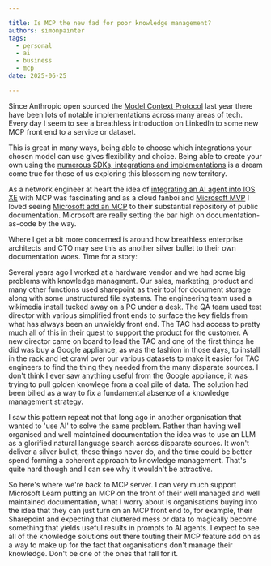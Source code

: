 ```yaml
---

title: Is MCP the new fad for poor knowledge management?
authors: simonpainter
tags:
  - personal
  - ai
  - business
  - mcp
date: 2025-06-25

---
```


Since Anthropic open sourced the [Model Context Protocol](https://www.anthropic.com/news/model-context-protocol) last year there have been lots of notable implementations across many areas of tech. Every day I seem to see a breathless introduction on LinkedIn to some new MCP front end to a service or dataset.
<!-- truncate -->
This is great in many ways, being able to choose which integrations your chosen model can use gives flexibility and choice. Being able to create your own using the [numerous SDKs, integrations and implementations](https://github.com/modelcontextprotocol) is a dream come true for those of us exploring this blossoming new territory.

As a network engineer at heart the idea of [integrating an AI agent into IOS XE](https://www.youtube.com/watch?v=2_7YcHtRw2s&feature=youtu.be) with MCP was fascinating and as a cloud fanboi and [Microsoft MVP](most-valuable-professional.md) I loved seeing [Microsoft add an MCP](https://github.com/MicrosoftDocs/mcp) to their substantial repository of public documentation. Microsoft are really setting the bar high on documentation-as-code by the way.

Where I get a bit more concerned is around how breathless enterprise architects and CTO may see this as another silver bullet to their own documentation woes. Time for a story:

Several years ago I worked at a hardware vendor and we had some big problems with knowledge managment. Our sales, marketing, product and many other functions used sharepoint as their tool for document storage along with some unstructured file systems. The engineering team used a wikimedia install tucked away on a PC under a desk. The QA team used test director with various simplified front ends to surface the key fields from what has always been an unwieldy front end. The TAC had access to pretty much all of this in their quest to support the product for the customer. A new director came on board to lead the TAC and one of the first things he did was buy a Google appliance, as was the fashion in those days, to install in the rack and let crawl over our various datasets to make it easier for TAC engineers to find the thing they needed from the many disparate sources. I don't think I ever saw anything useful from the Google appliance, it was trying to pull golden knowlege from a coal pile of data. The solution had been billed as a way to fix a fundamental absence of a knowledge management strategy.

I saw this pattern repeat not that long ago in another organisation that wanted to 'use AI' to solve the same problem. Rather than having well organised and well maintained documentation the idea was to use an LLM as a glorified natural language search across disparate sources. It won't deliver a silver bullet, these things never do, and the time could be better spend forming a coherent approach to knowledge management. That's quite hard though and I can see why it wouldn't be attractive.

So here's where we're back to MCP server. I can very much support Microsoft Learn putting an MCP on the front of their well managed and well maintained documentation, what I worry about is organisations buying into the idea that they can just turn on an MCP front end to, for example, their Sharepoint and expecting that cluttered mess or data to magically become something that yields useful results in prompts to AI agents. I expect to see all of the knowledge solutions out there touting their MCP feature add on as a way to make up for the fact that organisations don't manage their knowledge. Don't be one of the ones that fall for it.
